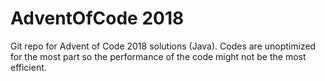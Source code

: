 # AdventOfCode 2018

Git repo for Advent of Code 2018 solutions (Java). Codes are unoptimized for the most part so the performance of the code might not be the most efficient.

